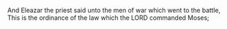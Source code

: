 And Eleazar the priest said unto the men of war which went to the battle, This is the ordinance of the law which the LORD commanded Moses;
